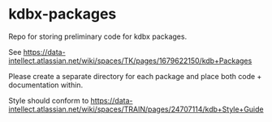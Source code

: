 # kdbx-packages

Repo for storing preliminary code for kdbx packages.

See https://data-intellect.atlassian.net/wiki/spaces/TK/pages/1679622150/kdb+Packages

Please create a separate directory for each package and place both code + documentation within.

Style should conform to https://data-intellect.atlassian.net/wiki/spaces/TRAIN/pages/24707114/kdb+Style+Guide
